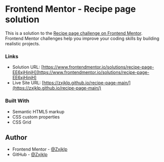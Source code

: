 # Frontend Mentor - Recipe page solution

This is a solution to the [Recipe page challenge on Frontend Mentor](https://www.frontendmentor.io/challenges/recipe-page-KiTsR8QQKm). Frontend Mentor challenges help you improve your coding skills by building realistic projects. 


### Links

- Solution URL: [https://www.frontendmentor.io/solutions/recipe-page-EE6xjHinjH](https://www.frontendmentor.io/solutions/recipe-page-EE6xjHinjH)
- Live Site URL: [https://zxjklp.github.io/recipe-page-main/](https://zxjklp.github.io/recipe-page-main/)

### Built With

- Semantic HTML5 markup
- CSS custom properties
- CSS Grid

## Author

- Frontend Mentor - [@Zxjklp](https://www.frontendmentor.io/profile/Zxjklp)
- GitHub - [@Zxjklp](https://github.com/Zxjklp)